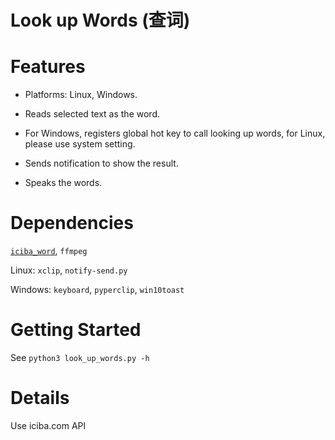# Look up Words (查词)

# Features

- Platforms: Linux, Windows.

- Reads selected text as the word.

- For Windows, registers global hot key to call looking up words, for Linux, please use system setting.

- Sends notification to show the result.

- Speaks the words.

# Dependencies

[`iciba_word`](https://github.com/StephanoGeorge/iciba-API), `ffmpeg`

Linux: `xclip`, `notify-send.py`

Windows: `keyboard`, `pyperclip`, `win10toast`

# Getting Started

See `python3 look_up_words.py -h`

# Details

Use iciba.com API
